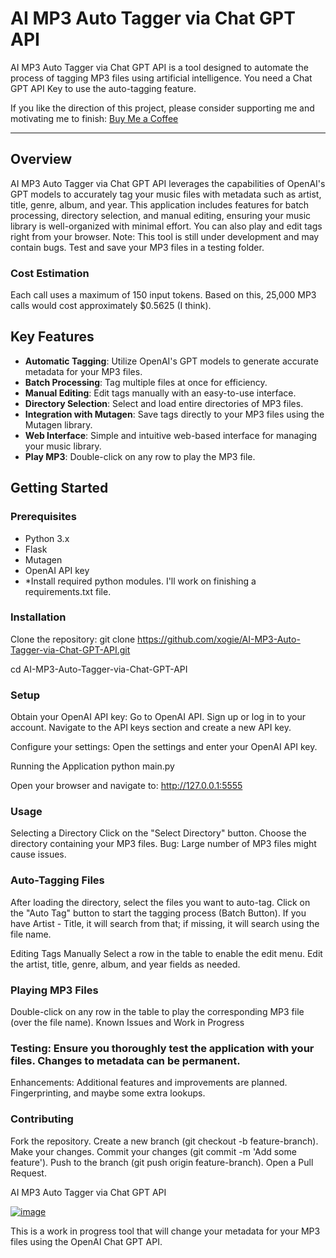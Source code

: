 # AI MP3 Auto Tagger via Chat GPT API

AI MP3 Auto Tagger via Chat GPT API is a tool designed to automate the process of tagging MP3 files using artificial intelligence. You need a Chat GPT API Key to use the auto-tagging feature.

If you like the direction of this project, please consider supporting me and motivating me to finish: [Buy Me a Coffee](https://buymeacoffee.com/gitxogie)

---

## Overview
AI MP3 Auto Tagger via Chat GPT API leverages the capabilities of OpenAI's GPT models to accurately tag your music files with metadata such as artist, title, genre, album, and year. This application includes features for batch processing, directory selection, and manual editing, ensuring your music library is well-organized with minimal effort. You can also play and edit tags right from your browser. Note: This tool is still under development and may contain bugs. Test and save your MP3 files in a testing folder. 

### Cost Estimation
Each call uses a maximum of 150 input tokens. Based on this, 25,000 MP3 calls would cost approximately $0.5625 (I think).

## Key Features

- **Automatic Tagging**: Utilize OpenAI's GPT models to generate accurate metadata for your MP3 files.
- **Batch Processing**: Tag multiple files at once for efficiency.
- **Manual Editing**: Edit tags manually with an easy-to-use interface.
- **Directory Selection**: Select and load entire directories of MP3 files.
- **Integration with Mutagen**: Save tags directly to your MP3 files using the Mutagen library.
- **Web Interface**: Simple and intuitive web-based interface for managing your music library.
- **Play MP3**: Double-click on any row to play the MP3 file.

## Getting Started

### Prerequisites
- Python 3.x
- Flask
- Mutagen
- OpenAI API key
- *Install required python modules. I'll work on finishing a requirements.txt file. 

### Installation
Clone the repository:
git clone https://github.com/xogie/AI-MP3-Auto-Tagger-via-Chat-GPT-API.git

cd AI-MP3-Auto-Tagger-via-Chat-GPT-API


### Setup
Obtain your OpenAI API key:
    Go to OpenAI API.
    Sign up or log in to your account.
    Navigate to the API keys section and create a new API key.

Configure your settings:
    Open the settings and enter your OpenAI API key.

Running the Application
python main.py

Open your browser and navigate to:
http://127.0.0.1:5555

### Usage
Selecting a Directory
Click on the "Select Directory" button.
Choose the directory containing your MP3 files.
Bug: Large number of MP3 files might cause issues.

### Auto-Tagging Files
After loading the directory, select the files you want to auto-tag.
Click on the "Auto Tag" button to start the tagging process (Batch Button).
If you have Artist - Title, it will search from that; if missing, it will search using the file name.

Editing Tags Manually
Select a row in the table to enable the edit menu.
Edit the artist, title, genre, album, and year fields as needed.

### Playing MP3 Files
Double-click on any row in the table to play the corresponding MP3 file (over the file name).
Known Issues and Work in Progress

### Testing: Ensure you thoroughly test the application with your files. Changes to metadata can be permanent.
Enhancements: Additional features and improvements are planned. Fingerprinting, and maybe some extra lookups.

### Contributing
Fork the repository.
Create a new branch (git checkout -b feature-branch).
Make your changes.
Commit your changes (git commit -m 'Add some feature').
Push to the branch (git push origin feature-branch).
Open a Pull Request.

AI MP3 Auto Tagger via Chat GPT API

<a href="https://ibb.co/YhCM8vD"><img src="https://i.ibb.co/YhCM8vD/image.png" alt="image" border="0"></a>

This is a work in progress tool that will change your metadata for your MP3 files using the OpenAI Chat GPT API.
